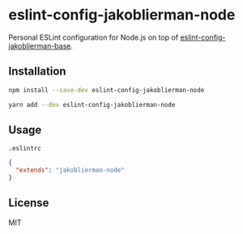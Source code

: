 # eslint-config-jakoblierman-node

Personal ESLint configuration for Node.js on top of [eslint-config-jakoblierman-base](../eslint-config-base).

## Installation

```bash
npm install --save-dev eslint-config-jakoblierman-node
```

```bash
yarn add --dev eslint-config-jakoblierman-node
```

## Usage

`.eslintrc`

```json
{
  "extends": "jakoblierman-node"
}
```

## License

MIT
